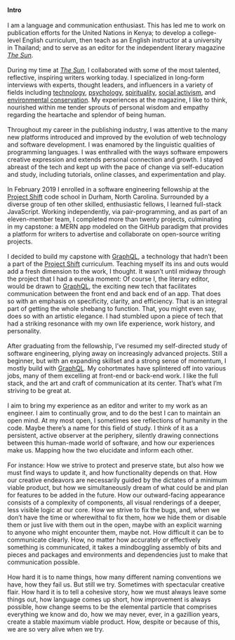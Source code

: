 #### Intro

I am a language and communication enthusiast. This has led me to work on publication efforts for the United Nations in Kenya; to develop a college-level English curriculum, then teach as an English instructor at a university in Thailand; and to serve as an editor for the independent literary magazine [_The Sun_](https://thesunmagazine.org).
<br>
<br>
During my time at [_The Sun_](https://thesunmagazine.org), I collaborated with some of the most talented, reflective, inspiring writers working today. I specialized in long-form interviews with experts, thought leaders, and influencers in a variety of fields including [technology](https://thesunmagazine.org/issues/353/voodoo-electronics), [psychology](https://thesunmagazine.org/issues/496/an-open-mind), [spirituality](https://thesunmagazine.org/issues/384/who-hears-this-sound), [social activism](https://thesunmagazine.org/issues/513/prisoner-of-hope), and [environmental conservation](https://thesunmagazine.org/issues/497/a-walk-on-the-wild-side). My experiences at the magazine, I like to think, nourished within me tender sprouts of personal wisdom and empathy regarding the heartache and splendor of being human.  
<br>
Throughout my career in the publishing industry, I was attentive to the many new platforms introduced and improved by the evolution of web technology and software development. I was enamored by the linguistic qualities of programming languages. I was enthralled with the ways software empowers creative expression and extends personal connection and growth. I stayed abreast of the tech and kept up with the pace of change via self-education and study, including tutorials, online classes, and experimentation and play.
<br>
<br>
In February 2019 I enrolled in a software engineering fellowship at the [Project Shift](https://projectshift.io) code school in Durham, North Carolina. Surrounded by a diverse group of ten other skilled, enthusiastic fellows, I learned full-stack JavaScript. Working independently, via pair-programming, and as part of an eleven-member team, I completed more than twenty projects, culminating in my capstone: a MERN app modeled on the GitHub paradigm that provides a platform for writers to advertise and collaborate on open-source writing projects.
<br>
<br>
I decided to build my capstone with [GraphQL](https://youtu.be/urmi2wbEpGk), a technology that hadn’t been a part of the [Project Shift](https://projectshift.io) curriculum. Teaching myself its ins and outs would add a fresh dimension to the work, I thought. It wasn’t until midway through the project that I had a eureka moment: Of course I, the literary editor, would be drawn to [GraphQL](https://youtu.be/urmi2wbEpGk), the exciting new tech that facilitates communication between the front end and back end of an app. That does so with an emphasis on specificity, clarity, and efficiency. That is an integral part of getting the whole shebang to function. That, you might even say, does so with an artistic elegance. I had stumbled upon a piece of tech that had a striking resonance with my own life experience, work history, and personality.  
<br>
After graduating from the fellowship, I’ve resumed my self-directed study of software engineering, plying away on increasingly advanced projects. Still a beginner, but with an expanding skillset and a strong sense of momentum, I mostly build with [GraphQL](https://youtu.be/urmi2wbEpGk). My cohortmates have splintered off into various jobs, many of them excelling at front-end or back-end work. I like the full stack, and the art and craft of communication at its center. That’s what I’m striving to be great at.
<br>
<br>
I aim to bring my experience as an editor and writer to my work as an engineer. I aim to continually grow, and to do the best I can to maintain an open mind. At my most open, I sometimes see reflections of humanity in the code. Maybe there’s a name for this field of study. I think of it as a persistent, active observer at the periphery, silently drawing connections between this human-made world of software, and how our experiences make us. Mapping how the two elucidate and inform each other.
<br>
<br>
For instance: How we strive to protect and preserve state, but also how we must find ways to update it, and how functionality depends on that. How our creative endeavors are necessarily guided by the dictates of a minimum viable product, but how we simultaneously dream of what could be and plan for features to be added in the future. How our outward-facing appearance consists of a complexity of components, all visual renderings of a deeper, less visible logic at our core. How we strive to fix the bugs, and, when we don’t have the time or wherewithal to fix them, how we hide them or disable them or just live with them out in the open, maybe with an explicit warning to anyone who might encounter them, maybe not. How difficult it can be to communicate clearly. How, no matter how accurately or effectively something is communicated, it takes a mindboggling assembly of bits and pieces and packages and environments and dependencies just to make that communication possible.
<br>
<br>
How hard it is to name things, how many different naming conventions we have, how they fail us. But still we try. Sometimes with spectacular creative flair. How hard it is to tell a cohesive story, how we must always leave some things out, how language comes up short, how improvement is always possible, how change seems to be the elemental particle that comprises everything we know and do, how we may never, ever, in a gazillion years, create a stable maximum viable product. How, despite or because of this, we are so very alive when we try.

